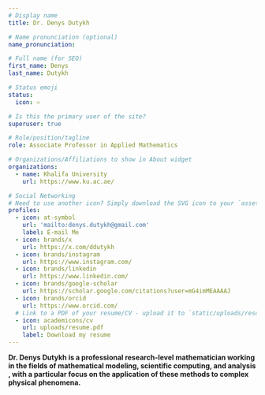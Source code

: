 ```yaml
---
# Display name
title: Dr. Denys Dutykh

# Name pronunciation (optional)
name_pronunciation: 

# Full name (for SEO)
first_name: Denys
last_name: Dutykh

# Status emoji
status:
  icon: ♾️

# Is this the primary user of the site?
superuser: true

# Role/position/tagline
role: Associate Professor in Applied Mathematics

# Organizations/Affiliations to show in About widget
organizations:
  - name: Khalifa University
    url: https://www.ku.ac.ae/

# Social Networking
# Need to use another icon? Simply download the SVG icon to your `assets/media/icons/` folder.
profiles:
  - icon: at-symbol
    url: 'mailto:denys.dutykh@gmail.com'
    label: E-mail Me
  - icon: brands/x
    url: https://x.com/ddutykh
  - icon: brands/instagram
    url: https://www.instagram.com/
  - icon: brands/linkedin
    url: https://www.linkedin.com/
  - icon: brands/google-scholar
    url: https://scholar.google.com/citations?user=mG4imMEAAAAJ
  - icon: brands/orcid
    url: https://www.orcid.com/
  # Link to a PDF of your resume/CV - upload it to `static/uploads/resume.pdf`
  - icon: academicons/cv
    url: uploads/resume.pdf
    label: Download my resume
---
```


**Dr. Denys Dutykh is a professional research-level mathematician working in the fields of mathematical modeling, scientific computing, and analysis , with a particular focus on the application of these methods to complex physical phenomena.**